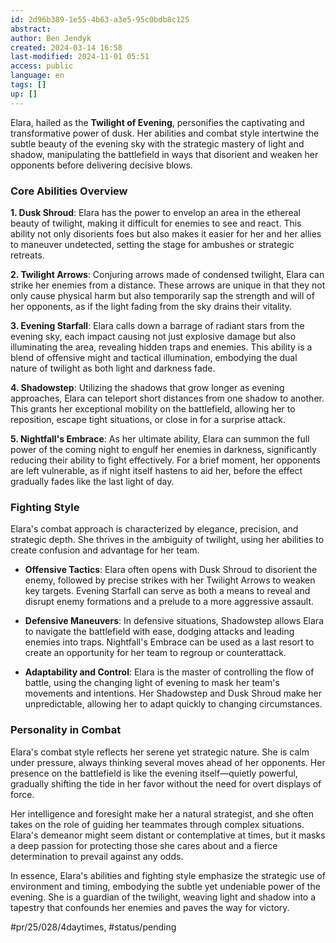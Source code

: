 ```yaml
---
id: 2d96b389-1e55-4b63-a3e5-95c0bdb8c125
abstract: 
author: Ben Jendyk
created: 2024-03-14 16:58
last-modified: 2024-11-01 05:51
access: public
language: en
tags: []
up: []
---
```


Elara, hailed as the **Twilight of Evening**, personifies the captivating and transformative power of dusk. Her abilities and combat style intertwine the subtle beauty of the evening sky with the strategic mastery of light and shadow, manipulating the battlefield in ways that disorient and weaken her opponents before delivering decisive blows.

### Core Abilities Overview

**1. Dusk Shroud**: Elara has the power to envelop an area in the ethereal beauty of twilight, making it difficult for enemies to see and react. This ability not only disorients foes but also makes it easier for her and her allies to maneuver undetected, setting the stage for ambushes or strategic retreats.

**2. Twilight Arrows**: Conjuring arrows made of condensed twilight, Elara can strike her enemies from a distance. These arrows are unique in that they not only cause physical harm but also temporarily sap the strength and will of her opponents, as if the light fading from the sky drains their vitality.

**3. Evening Starfall**: Elara calls down a barrage of radiant stars from the evening sky, each impact causing not just explosive damage but also illuminating the area, revealing hidden traps and enemies. This ability is a blend of offensive might and tactical illumination, embodying the dual nature of twilight as both light and darkness fade.

**4. Shadowstep**: Utilizing the shadows that grow longer as evening approaches, Elara can teleport short distances from one shadow to another. This grants her exceptional mobility on the battlefield, allowing her to reposition, escape tight situations, or close in for a surprise attack.

**5. Nightfall's Embrace**: As her ultimate ability, Elara can summon the full power of the coming night to engulf her enemies in darkness, significantly reducing their ability to fight effectively. For a brief moment, her opponents are left vulnerable, as if night itself hastens to aid her, before the effect gradually fades like the last light of day.

### Fighting Style

Elara's combat approach is characterized by elegance, precision, and strategic depth. She thrives in the ambiguity of twilight, using her abilities to create confusion and advantage for her team.

- **Offensive Tactics**: Elara often opens with Dusk Shroud to disorient the enemy, followed by precise strikes with her Twilight Arrows to weaken key targets. Evening Starfall can serve as both a means to reveal and disrupt enemy formations and a prelude to a more aggressive assault.

- **Defensive Maneuvers**: In defensive situations, Shadowstep allows Elara to navigate the battlefield with ease, dodging attacks and leading enemies into traps. Nightfall's Embrace can be used as a last resort to create an opportunity for her team to regroup or counterattack.

- **Adaptability and Control**: Elara is the master of controlling the flow of battle, using the changing light of evening to mask her team's movements and intentions. Her Shadowstep and Dusk Shroud make her unpredictable, allowing her to adapt quickly to changing circumstances.

### Personality in Combat

Elara's combat style reflects her serene yet strategic nature. She is calm under pressure, always thinking several moves ahead of her opponents. Her presence on the battlefield is like the evening itself—quietly powerful, gradually shifting the tide in her favor without the need for overt displays of force.

Her intelligence and foresight make her a natural strategist, and she often takes on the role of guiding her teammates through complex situations. Elara's demeanor might seem distant or contemplative at times, but it masks a deep passion for protecting those she cares about and a fierce determination to prevail against any odds.

In essence, Elara's abilities and fighting style emphasize the strategic use of environment and timing, embodying the subtle yet undeniable power of the evening. She is a guardian of the twilight, weaving light and shadow into a tapestry that confounds her enemies and paves the way for victory.


#pr/25/028/4daytimes, #status/pending